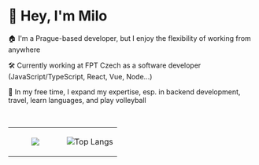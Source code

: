 # 👋 Hey, I'm Milo

🏠 I'm a Prague-based developer, but I enjoy the flexibility of working from anywhere

🛠️ Currently working at FPT Czech as a software developer (JavaScript/TypeScript, React, Vue, Node...)

🌱 In my free time, I expand my expertise, esp. in backend development, travel, learn languages, and play volleyball
  

<!-- 🌟 Projects -->

</br>

<table align="left"><tr><td valign="center" width="50%">
<div align="center"> 
  <img src="https://media1.giphy.com/media/dbtDDSvWErdf2/giphy.gif?cid=ecf05e478cslzqr789liqpjm7k9jzvf2o988ejzlpw8w715u&ep=v1_gifs_search&rid=giphy.gif&ct=g" />
</div>
</td><td valign="center" width="50%">
<div align="center">  
  
  ![Top Langs](https://github-readme-stats.vercel.app/api/top-langs/?username=milojezek&layout=compact)
</div>
</td></tr></table>  



